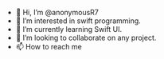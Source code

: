 - 👋 Hi, I’m @anonymousR7
- 👀 I’m interested in swift programming.
- 🌱 I’m currently learning Swift UI.
- 💞️ I’m looking to collaborate on any project.
- 📫 How to reach me 

<!---
anonymousR7/anonymousR7 is a ✨ special ✨ repository because its `README.md` (this file) appears on your GitHub profile.
You can click the Preview link to take a look at your changes.
--->
